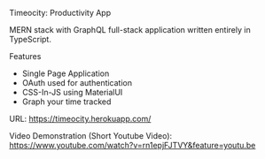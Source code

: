 Timeocity: Productivity App

MERN stack with GraphQL full-stack application written entirely in TypeScript.

Features
 * Single Page Application
 * OAuth used for authentication
 * CSS-In-JS using MaterialUI
 * Graph your time tracked
  
URL: https://timeocity.herokuapp.com/

Video Demonstration (Short Youtube Video): https://www.youtube.com/watch?v=rn1epjFJTVY&feature=youtu.be

